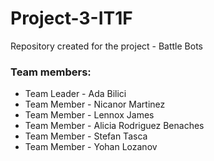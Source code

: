 # Project-3-IT1F
Repository created for the project - Battle Bots

### Team members:
* Team Leader - Ada Bilici
* Team Member - Nicanor Martinez
* Team Member - Lennox James
* Team Member - Alicia Rodriguez Benaches
* Team Member - Stefan Tasca
* Team Member - Yohan Lozanov